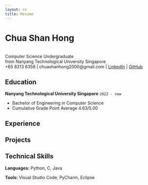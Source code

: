 ```yaml
---
layout: cv
title: Resume
---
```


# Chua Shan Hong
<br>
Computer Science Undergraduate<br>
from Nanyang Technological University Singapore

<div id="webaddress">
    +65 8313 6358 | chuashanhong2000@gmail.com |
    <a href="https://www.linkedin.com/in/chuashanhong/"
        onclick="getOutboundLink('Resume'); return true;"
        target="_blank">
    LinkedIn</a> |
    <a href="https://github.com/JonasChua"
        onclick="getOutboundLink('Resume'); return true;"
        target="_blank">
    GitHub</a>
</div>

## Education


**Nanyang Technological University Singapore**
`2022 - now`

- Bachelor of Engineering in Computer Science
- Cumulative Grade Point Average 4.63/5.00

## Experience



## Projects



## Technical Skills

**Languages:** Python, C, Java

**Tools:** Visual Studio Code, PyCharm, Eclipse
